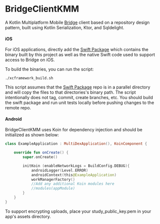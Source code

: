 # BridgeClientKMM
A Kotlin Multiplatform Mobile [Bridge](https://developer.sagebridge.org/index.html) client based on a repository design pattern, built using Kotlin Serialization, Ktor, and Sqldelight.

#### iOS

For iOS applications, directly add the [Swift Package](https://github.com/BiAffectBridge/BridgeClient-Swift.git) which contains the binary built by this project as well as the native Swift code used to support access to Bridge on iOS.

To build the binaries, you can run the script:

```
./xcframework_build.sh
```

This script assumes that the [Swift Package](https://github.com/BiAffectBridge/BridgeClient-Swift.git) repo is in a parallel directory and will copy the files to that directories's binary path. The script intentionally does not tag, commit, create branches, etc. You should build the swift package and run unit tests locally before pushing changes to the remote repo.

#### Android

BridgeClientKMM uses Koin for dependency injection and should be initialized as shown below:
```kotlin
class ExampleApplication : MultiDexApplication(), KoinComponent {

    override fun onCreate() {
        super.onCreate()

        initKoin (enableNetworkLogs = BuildConfig.DEBUG){
            androidLogger(Level.ERROR)
            androidContext(this@ExampleApplication)
            workManagerFactory()
            //Add any additional Koin modules here
            //modules(appModule)
        }
    }
}
```
To support encrypting uploads, place your study_public_key.pem in your app's assets directory.

